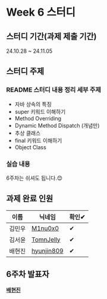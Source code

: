 # Week 6 스터디
## 스터디 기간(과제 제출 기간)
24.10.28 ~ 24.11.05

## 스터디 주제
### README 스터디 내용 정리 세부 주제
- 자바 상속의 특징
- super 키워드 이해하기
- Method Overriding
- Dynamic Method Dispatch (개념만)
- 추상 클래스
- final 키워드 이해하기
- Object Class

### 실습 내용
6주차는 쉬셔도 됩니다.😊

## 과제 완료 인원
|이름|닉네임|확인✔|
|---|------|----|
|김민우|[M1nu0x0](https://github.com/M1nu0x0)|✔|
|김서윤|[TomnJelly](https://github.com/TomnJelly)|✔|
|배현진|[hyunjin809](https://github.com/hyunjin809)|✔|

## 6주차 발표자
**[배현진](https://github.com/hyunjin809)**
